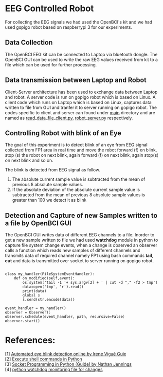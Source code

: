 # EEG Controlled Robot

For collecting the EEG signals we had used the OpenBCI's kit and we had used gopigo robot based on raspberrypi 3 for our experiments.

## Data Collection

The OpenBCI EEG kit can be connected to Laptop via bluetooth dongle. The OpenBCI GUI can be used to write the raw EEG values received from kit to a file which can be used for further processing.

## Data transmission between Laptop and Robot

Client-Server architecture has been used to exchange data between Laptop and robot. A server code is run on gopigo robot which is based on Linux. A client code which runs on Laptop which is based on Linux, captures data written to file from GUI and tranfer it to server running on gopigo robot. The codes specific to client and server can found under [main](https://github.com/SvrAdityaReddy/EEG_Controlled_Robot/tree/master/main) directory and are named as [read_data_file_client.py](https://github.com/SvrAdityaReddy/EEG_Controlled_Robot/blob/master/main/read_data_file_client.py), [robot_server.py](https://github.com/SvrAdityaReddy/EEG_Controlled_Robot/blob/master/main/robot_server.py) respectively.

## Controlling Robot with blink of an Eye

The goal of this experiment is to detect blink of an eye from EEG signal collected from FP1 area in real time and move the robot forward (f) on blink, stop (s) the robot on next blink, again forward (f) on next blink, again stop(s) on next blink and so on.

The blink is detected from EEG signal as follow. <br>

1. The absolute current sample value is subtracted from the mean of previous 8 absolute sample values.
2. If the absolute deviation of the absolute current sample value is subtracted from the mean of previous 8 absolute sample values is greater than 100 we detect it as blink

## Detection and Capture of new Samples written to a file by OpenBCI GUI

The OpenBCI GUI writes data of different EEG channels to a file. Inorder to get a new sample written to file we had used **watchdog** module in python to capture file system change events, when a change is observed an observer calls a function which reads new samples of different channels and transmits data of required channel namely FP1 using bash commands **tail**, **cut** and data is transmitted over socket to server running on gopigo robot. 

``` {python}

class my_handler(FileSystemEventHandler):
    def on_modified(self,event):
        os.system('tail -1 '+ sys.argv[2] + ' | cut -d "," -f2 > tmp')
        data=open('tmp', 'r').read()
        print(data)
        global s
        s.send(str.encode(data))

event_handler = my_handler()
observer = Observer()
observer.schedule(event_handler, path, recursive=False)
observer.start()

```

# References:

[1] [Automated eye blink detection online by Irene Vigué Guix](https://irenevigueguix.wordpress.com/2016/08/10/automated-eye-blink-detection-online/) <br>
[2] [Execute shell commands in Python](https://unix.stackexchange.com/questions/238180/execute-shell-commands-in-python) <br>
[3] [Socket Programming in Python (Guide) by Nathan Jennings](https://realpython.com/python-sockets/) <br>
[4] [python watchdog monitoring file for changes](https://stackoverflow.com/questions/18599339/python-watchdog-monitoring-file-for-changes) <br>
